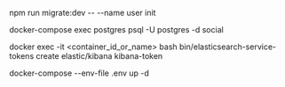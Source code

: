  
 
 npm run migrate:dev -- --name user init

 docker-compose exec postgres psql -U postgres -d social

 docker exec -it <container_id_or_name> bash
 bin/elasticsearch-service-tokens create elastic/kibana kibana-token


 docker-compose --env-file .env up -d
